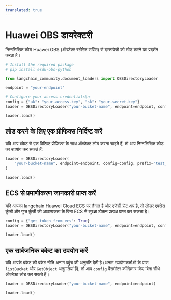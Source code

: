 ```yaml
---
translated: true
---
```


# Huawei OBS डायरेक्टरी

निम्नलिखित कोड Huawei OBS (ऑब्जेक्ट स्टोरेज सर्विस) से दस्तावेजों को लोड करने का प्रदर्शन करता है।

```python
# Install the required package
# pip install esdk-obs-python
```

```python
from langchain_community.document_loaders import OBSDirectoryLoader
```

```python
endpoint = "your-endpoint"
```

```python
# Configure your access credentials\n
config = {"ak": "your-access-key", "sk": "your-secret-key"}
loader = OBSDirectoryLoader("your-bucket-name", endpoint=endpoint, config=config)
```

```python
loader.load()
```

## लोड करने के लिए एक प्रीफिक्स निर्दिष्ट करें

यदि आप बकेट से एक विशिष्ट प्रीफिक्स के साथ ऑब्जेक्ट लोड करना चाहते हैं, तो आप निम्नलिखित कोड का उपयोग कर सकते हैं:

```python
loader = OBSDirectoryLoader(
    "your-bucket-name", endpoint=endpoint, config=config, prefix="test_prefix"
)
```

```python
loader.load()
```

## ECS से प्रमाणीकरण जानकारी प्राप्त करें

यदि आपका langchain Huawei Cloud ECS पर तैनात है और [एजेंसी सेट अप है](https://support.huaweicloud.com/intl/en-us/usermanual-ecs/ecs_03_0166.html#section7), तो लोडर एक्सेस कुंजी और गुप्त कुंजी की आवश्यकता के बिना ECS से सुरक्षा टोकन प्रत्यक्ष प्राप्त कर सकता है।

```python
config = {"get_token_from_ecs": True}
loader = OBSDirectoryLoader("your-bucket-name", endpoint=endpoint, config=config)
```

```python
loader.load()
```

## एक सार्वजनिक बकेट का उपयोग करें

यदि आपके बकेट की बकेट नीति अनाम पहुंच की अनुमति देती है (अनाम उपयोगकर्ताओं के पास `listBucket` और `GetObject` अनुमतियां हैं), तो आप `config` पैरामीटर कॉन्फ़िगर किए बिना सीधे ऑब्जेक्ट लोड कर सकते हैं।

```python
loader = OBSDirectoryLoader("your-bucket-name", endpoint=endpoint)
```

```python
loader.load()
```
